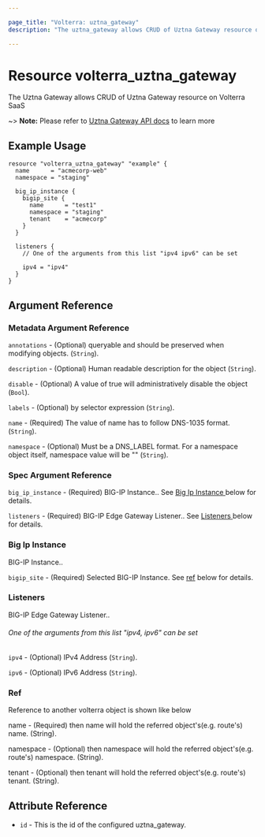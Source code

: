 ```yaml
---

page_title: "Volterra: uztna_gateway"
description: "The uztna_gateway allows CRUD of Uztna Gateway resource on Volterra SaaS"

---
```


Resource volterra_uztna_gateway
===============================

The Uztna Gateway allows CRUD of Uztna Gateway resource on Volterra SaaS

~> **Note:** Please refer to [Uztna Gateway API docs](https://docs.cloud.f5.com/docs-v2/api/uztna-gateway) to learn more

Example Usage
-------------

```hcl
resource "volterra_uztna_gateway" "example" {
  name      = "acmecorp-web"
  namespace = "staging"

  big_ip_instance {
    bigip_site {
      name      = "test1"
      namespace = "staging"
      tenant    = "acmecorp"
    }
  }

  listeners {
    // One of the arguments from this list "ipv4 ipv6" can be set

    ipv4 = "ipv4"
  }
}

```

Argument Reference
------------------

### Metadata Argument Reference

`annotations` - (Optional) queryable and should be preserved when modifying objects. (`String`).

`description` - (Optional) Human readable description for the object (`String`).

`disable` - (Optional) A value of true will administratively disable the object (`Bool`).

`labels` - (Optional) by selector expression (`String`).

`name` - (Required) The value of name has to follow DNS-1035 format. (`String`).

`namespace` - (Optional) Must be a DNS_LABEL format. For a namespace object itself, namespace value will be "" (`String`).

### Spec Argument Reference

`big_ip_instance` - (Required) BIG-IP Instance.. See [Big Ip Instance ](#big-ip-instance) below for details.

`listeners` - (Required) BIG-IP Edge Gateway Listener.. See [Listeners ](#listeners) below for details.

### Big Ip Instance

BIG-IP Instance..

`bigip_site` - (Required) Selected BIG-IP Instance. See [ref](#ref) below for details.

### Listeners

BIG-IP Edge Gateway Listener..

###### One of the arguments from this list "ipv4, ipv6" can be set

`ipv4` - (Optional) IPv4 Address (`String`).

`ipv6` - (Optional) IPv6 Address (`String`).

### Ref

Reference to another volterra object is shown like below

name - (Required) then name will hold the referred object's(e.g. route's) name. (String).

namespace - (Optional) then namespace will hold the referred object's(e.g. route's) namespace. (String).

tenant - (Optional) then tenant will hold the referred object's(e.g. route's) tenant. (String).

Attribute Reference
-------------------

-	`id` - This is the id of the configured uztna_gateway.
